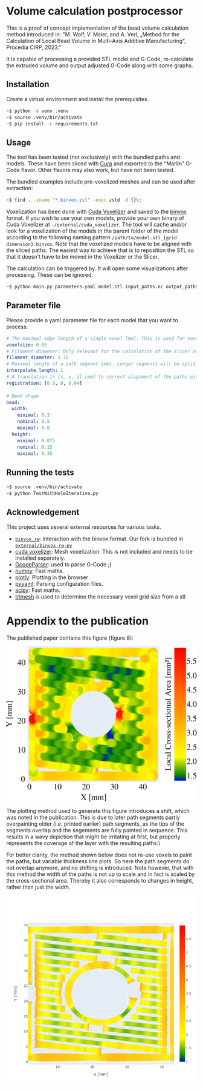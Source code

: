 # Volume calculation postprocessor
This is a proof of concept implementation of the bead volume calculation method introduced in:
"M. Wolf, V. Maier, and A. Verl, „Method for the Calculation of Local Bead Volume in Multi-Axis Additive Manufacturing“, Procedia CIRP, 2023."

It is capable of processing a provided STL model and G-Code, re-calculate the extruded volume and output adjusted G-Code along with some graphs.

## Installation
Create a virtual environment and install the prerequisites.

```bash
~$ python -m venv .venv
~$ source .venv/bin/activate
~$ pip install -r requirements.txt
```
## Usage
The tool has been tested (not exclusively) with the bundled paths and models. These have been sliced with [Cura](https://ultimaker.com/software/ultimaker-cura/) and exported to the "Marlin" G-Code flavor. Other flavors may also work, but have not been tested.

The bundled examples include pre-voxelized meshes and can be used after extraction:
```bash
~$ find . -iname "*.binvox.zst" -exec zstd -d {}\;
```
Voxelization has been done with [Cuda Voxelizer](https://github.com/Forceflow/cuda_voxelizer) and saved to the [binvox](https://www.patrickmin.com/binvox/binvox.html) format. If you wish to use your own models, provide your own binary of Cuda Voxelizer at `./external/cuda_voxelizer`. The tool will cache and/or look for a voxelization of the models in the parent folder of the model according to the following naming pattern `/path/to/model.stl_{grid dimension}.binvox`. Note that the voxelized models have to be aligned with the sliced paths. The easiest way to achieve that is to reposition the STL so that it doesn't have to be moved in the Voxelizer or the Slicer.


The calculation can be triggered by. It will open some visualizations after processing. These can be ignored.
```bash
~$ python main.py parameters.yaml model.stl input_paths.nc output_paths.nc
```

## Parameter file
Please provide a yaml parameter file for each model that you want to process:
```yaml
# The maximal edge length of a single voxel [mm]. This is used for voxelization.
voxelsize: 0.05
# Filament diameter: Only relevant for the calculation of the slicer output
filament_diameter: 1.75
# Maximal length of a path segment [mm]. Longer segments will be split. This is necessary to calculate and output higher resolution volume data.
interpolate_length: 1
# A translation in [x, y, z] [mm] to correct alignment of the paths with the voxelized model. Rotation is not supported.
registration: [0.9, 0, 0.04]

# Bead shape
bead:
  width:
    minimal: 0.3
    nominal: 0.5
    maximal: 0.8
  height:
    minimal: 0.075
    nominal: 0.15
    maximal: 0.35
```


## Running the tests
```bash
~$ source .venv/bin/activate
~$ python TestWithHoleIterative.py
```

## Acknowledgement
This project uses several external resources for various tasks.
* [`binvox_rw`](https://github.com/pclausen/binvox-rw-py): interaction with the binvox format. Our fork is bundled in [`external/binvox-rw-py`](external/binvox-rw-py)
* [cuda voxelizer](https://github.com/Forceflow/cuda_voxelizer): Mesh voxelization. This is not included and needs to be installed separately.
* [GcodeParser](https://github.com/AndyEveritt/GcodeParser): used to parse G-Code ;)
* [numpy](https://numpy.org/): Fast maths.
* [plotly](https://plotly.com/python/): Plotting in the browser
* [pyyaml](https://pyyaml.org/): Parsing configuration files.
* [scipy](https://scipy.org/): Fast maths.
* [trimesh](https://trimesh.org/) is used to determine the necessary voxel grid size from a stl

# Appendix to the publication
The published paper contains this figure (figure 8):

<img src="figures/local_crossection.png" width="512">

The plotting method used to generate this figure introduces a shift, which was noted in the publication. This is due to later path segments partly overpainting older (i.e. printed earlier) path segments, as the tips of the segments overlap and the segements are fully painted in sequence. This results in a wavy depiction that might be irritating at first, but properly represents the coverage of the layer with the resulting paths.\\

For better clarity, the method shown below does not re-use voxels to paint the paths, but variable thickness line plots. So here the path segments do not overlap anymore, and no shifting is introduced. Note however, that with this method the width of the paths is not up to scale and in fact is scaled by the cross-sectional area. Thereby it also corresponds to changes in height, rather than just the width.

<img src="figures/local_crossection_new.png" width="512">